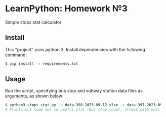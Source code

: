 LearnPython: Homework №3
================================

Simple stops stat calculator

## Install

This "project" uses python 3.
Install dependencies with the following command:

```sh
$ pip install -r requirements.txt
```

## Usage

Run the script, specifying bus stop and subway station data files as arguments, as shown below:

```sh
$ python3 stops_stat.py -b data-398-2023-09-12.xlsx -s data-397-2023-09-17.xlsx
# Prints out some not so useful stat (bus stop count, street with most bus stops, subway stations with escalators under repair, 10 stations with most bus stops nearby).
```

